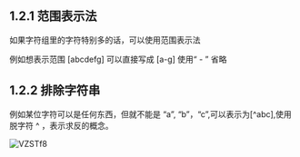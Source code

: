 ## 1.2.1 范围表示法
如果字符组里的字符特别多的话，可以使用范围表示法

例如想表示范围 [abcdefg] 可以直接写成 [a-g] 使用“ - ” 省略

## 1.2.2 排除字符串
例如某位字符可以是任何东西，但就不能是 “a”, “b”，“c”,可以表示为[^abc],使用脱字符 ^ ，表示求反的概念。

![VZSTf8](https://cdn.jsdelivr.net/gh/dolphinchng/MyPic@master/uPic/VZSTf8.png)
